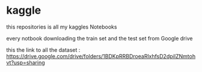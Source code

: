 # kaggle
this repositories is all my kaggles Notebooks

every notbook downloading the train set and the test set from Google drive

this the link to all the dataset : 
https://drive.google.com/drive/folders/1BDKpRRBDroeaRlxhfsD2dpiIZNmtohvt?usp=sharing
